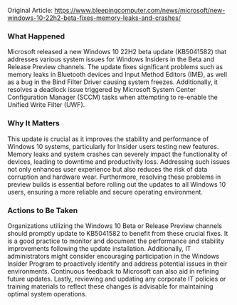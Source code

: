 Original Article: https://www.bleepingcomputer.com/news/microsoft/new-windows-10-22h2-beta-fixes-memory-leaks-and-crashes/

### What Happened

Microsoft released a new Windows 10 22H2 beta update (KB5041582) that addresses various system issues for Windows Insiders in the Beta and Release Preview channels. The update fixes significant problems such as memory leaks in Bluetooth devices and Input Method Editors (IME), as well as a bug in the Bind Filter Driver causing system freezes. Additionally, it resolves a deadlock issue triggered by Microsoft System Center Configuration Manager (SCCM) tasks when attempting to re-enable the Unified Write Filter (UWF). 

### Why It Matters

This update is crucial as it improves the stability and performance of Windows 10 systems, particularly for Insider users testing new features. Memory leaks and system crashes can severely impact the functionality of devices, leading to downtime and productivity loss. Addressing such issues not only enhances user experience but also reduces the risk of data corruption and hardware wear. Furthermore, resolving these problems in preview builds is essential before rolling out the updates to all Windows 10 users, ensuring a more reliable and secure operating environment.

### Actions to Be Taken

Organizations utilizing the Windows 10 Beta or Release Preview channels should promptly update to KB5041582 to benefit from these crucial fixes. It is a good practice to monitor and document the performance and stability improvements following the update installation. Additionally, IT administrators might consider encouraging participation in the Windows Insider Program to proactively identify and address potential issues in their environments. Continuous feedback to Microsoft can also aid in refining future updates. Lastly, reviewing and updating any corporate IT policies or training materials to reflect these changes is advisable for maintaining optimal system operations.
